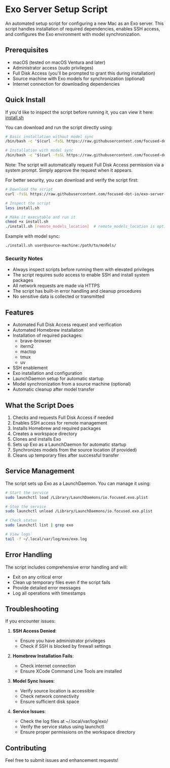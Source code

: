 # Exo Server Setup Script

An automated setup script for configuring a new Mac as an Exo server. This script handles installation of required dependencies, enables SSH access, and configures the Exo environment with model synchronization.

## Prerequisites

- macOS (tested on macOS Ventura and later)
- Administrator access (sudo privileges)
- Full Disk Access (you'll be prompted to grant this during installation)
- Source machine with Exo models for synchronization (optional)
- Internet connection for downloading dependencies

## Quick Install

If you'd like to inspect the script before running it, you can view it here:
[install.sh](https://github.com/focused-dot-io/exo-server-setup/blob/main/install.sh)

You can download and run the script directly using:

```bash
# Basic installation without model sync
/bin/bash -c "$(curl -fsSL https://raw.githubusercontent.com/focused-dot-io/exo-server-setup/refs/heads/main/install.sh)"

# Installation with model sync
/bin/bash -c "$(curl -fsSL https://raw.githubusercontent.com/focused-dot-io/exo-server-setup/refs/heads/main/install.sh)" -- <remote_models_location>
```

Note: The script will automatically request Full Disk Access permission via a system prompt. Simply approve the request when it appears.

For better security, you can download and verify the script first:
```bash
# Download the script
curl -fsSL https://raw.githubusercontent.com/focused-dot-io/exo-server-setup/refs/heads/main/install.sh -o install.sh

# Inspect the script
less install.sh

# Make it executable and run it
chmod +x install.sh
./install.sh [remote_models_location]  # remote_models_location is optional
```

Example with model sync:
```bash
./install.sh user@source-machine:/path/to/models/
```

### Security Notes

- Always inspect scripts before running them with elevated privileges
- The script requires sudo access to enable SSH and install system packages
- All network requests are made via HTTPS
- The script has built-in error handling and cleanup procedures
- No sensitive data is collected or transmitted

## Features

- Automated Full Disk Access request and verification
- Automated Homebrew installation
- Installation of required packages:
  - brave-browser
  - iterm2
  - mactop
  - tmux
  - uv
- SSH enablement
- Exo installation and configuration
- LaunchDaemon setup for automatic startup
- Model synchronization from a source machine (optional)
- Automatic cleanup after model transfer

## What the Script Does

1. Checks and requests Full Disk Access if needed
2. Enables SSH access for remote management
3. Installs Homebrew and required packages
4. Creates a workspace directory
5. Clones and installs Exo
6. Sets up Exo as a LaunchDaemon for automatic startup
7. Synchronizes models from the source location (if provided)
8. Cleans up temporary files after successful transfer

## Service Management

The script sets up Exo as a LaunchDaemon. You can manage it using:

```bash
# Start the service
sudo launchctl load /Library/LaunchDaemons/io.focused.exo.plist

# Stop the service
sudo launchctl unload /Library/LaunchDaemons/io.focused.exo.plist

# Check status
sudo launchctl list | grep exo

# View logs
tail -f ~/.local/var/log/exo/exo.log
```

## Error Handling

The script includes comprehensive error handling and will:
- Exit on any critical error
- Clean up temporary files even if the script fails
- Provide detailed error messages
- Log all operations with timestamps

## Troubleshooting

If you encounter issues:

1. **SSH Access Denied**:
   - Ensure you have administrator privileges
   - Check if SSH is blocked by firewall settings

2. **Homebrew Installation Fails**:
   - Check internet connection
   - Ensure XCode Command Line Tools are installed

3. **Model Sync Issues**:
   - Verify source location is accessible
   - Check network connectivity
   - Ensure sufficient disk space

4. **Service Issues**:
   - Check the log files at ~/.local/var/log/exo/
   - Verify the service status using launchctl
   - Ensure proper permissions on the workspace directory

## Contributing

Feel free to submit issues and enhancement requests!